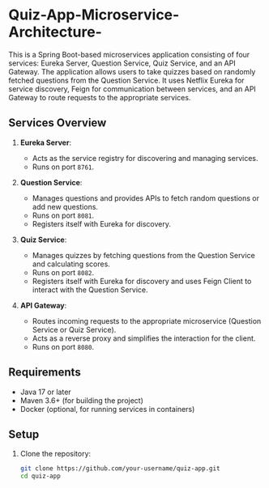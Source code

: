 # Quiz-App-Microservice-Architecture-

This is a Spring Boot-based microservices application consisting of four services: Eureka Server, Question Service, Quiz Service, and an API Gateway. The application allows users to take quizzes based on randomly fetched questions from the Question Service. It uses Netflix Eureka for service discovery, Feign for communication between services, and an API Gateway to route requests to the appropriate services.

## Services Overview

1. **Eureka Server**: 
   - Acts as the service registry for discovering and managing services.
   - Runs on port `8761`.

2. **Question Service**:
   - Manages questions and provides APIs to fetch random questions or add new questions.
   - Runs on port `8081`.
   - Registers itself with Eureka for discovery.

3. **Quiz Service**:
   - Manages quizzes by fetching questions from the Question Service and calculating scores.
   - Runs on port `8082`.
   - Registers itself with Eureka for discovery and uses Feign Client to interact with the Question Service.

4. **API Gateway**:
   - Routes incoming requests to the appropriate microservice (Question Service or Quiz Service).
   - Acts as a reverse proxy and simplifies the interaction for the client.
   - Runs on port `8080`.

## Requirements

- Java 17 or later
- Maven 3.6+ (for building the project)
- Docker (optional, for running services in containers)

## Setup

1. Clone the repository:
   ```bash
   git clone https://github.com/your-username/quiz-app.git
   cd quiz-app
